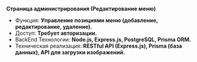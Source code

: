 **Страница администрирования (Редактирование меню)**

-   Функция: **Управление позициями меню (добавление, редактирование, удаление).**
-   Доступ: **Требует авторизации.**
-   BackEnd Технологии: **Node.js, Express.js, PostgreSQL, Prisma ORM.**
-   Техническая реализация: **RESTful API (Express.js), Prisma (база данных), API для загрузки изображений.**
